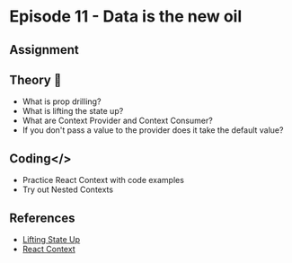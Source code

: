 # Episode 11 - Data is the new oil
## Assignment
## Theory 📝

- What is prop drilling?
- What is lifting the state up?
- What are Context Provider and Context Consumer?
- If you don't pass a value to the provider does it take the default value?

## Coding</>
- Practice React Context with code examples
- Try out Nested Contexts

## References
- [Lifting State Up](https://react.dev/learn/sharing-state-between-components#lifting-state-up-by-example)
- [React Context](https://react.dev/learn/passing-data-deeply-with-context)